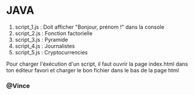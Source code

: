 
  <h1>  JAVA  </h1>

1. script_1.js : Doit afficher "Bonjour, prénom !" dans la console
2. script_2.js : Fonction factorielle
3. script_3.js : Pyramide
4. script_4.js : Journalistes
5. script_5.js : Cryptocurrencies

Pour charger l'éxécution d'un script, il faut ouvrir la page index.html dans ton éditeur favori et charger le bon fichier dans le bas de la page html

  <h3>@Vince</h3>
